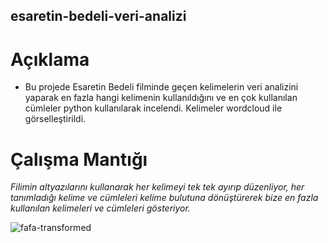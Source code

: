 ## esaretin-bedeli-veri-analizi

# Açıklama
* Bu projede Esaretin Bedeli filminde geçen kelimelerin veri analizini yaparak en fazla hangi kelimenin kullanıldığını ve en çok kullanılan cümleler python kullanılarak incelendi. Kelimeler wordcloud ile görselleştirildi.

# Çalışma Mantığı
*Filimin altyazılarını kullanarak her kelimeyi tek tek ayırıp düzenliyor, her tanımladığı kelime ve cümleleri kelime bulutuna dönüştürerek bize en fazla kullanılan kelimeleri ve cümleleri gösteriyor.*

![fafa-transformed](https://github.com/sahideseker/esaretin-bedeli-veri-analizi/assets/65617524/51e24fcb-cb9a-4f3e-af9b-0b1b0f57dc55)
